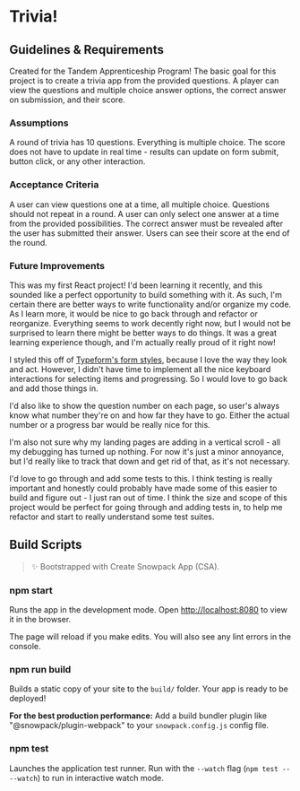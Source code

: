 # Trivia!

## Guidelines & Requirements

Created for the Tandem Apprenticeship Program! The basic goal for this project is to create a trivia app from the provided questions. A player can view the questions and multiple choice answer options, the correct answer on submission, and their score.

### Assumptions

A round of trivia has 10 questions. Everything is multiple choice. The score does not have to update in real time - results can update on form submit, button click, or any other interaction.

### Acceptance Criteria

A user can view questions one at a time, all multiple choice. Questions should not repeat in a round. A user can only select one answer at a time from the provided possibilities. The correct answer must be revealed after the user has submitted their answer. Users can see their score at the end of the round.

### Future Improvements

This was my first React project! I'd been learning it recently, and this sounded like a perfect opportunity to build something with it. As such, I'm certain there are better ways to write functionality and/or organize my code. As I learn more, it would be nice to go back through and refactor or reorganize. Everything seems to work decently right now, but I would not be surprised to learn there might be better ways to do things. It was a great learning experience though, and I'm actually really proud of it right now!

I styled this off of [Typeform's form styles](https://www.typeform.com/templates/t/trivia/), because I love the way they look and act. However, I didn't have time to implement all the nice keyboard interactions for selecting items and progressing. So I would love to go back and add those things in.

I'd also like to show the question number on each page, so user's always know what number they're on and how far they have to go. Either the actual number or a progress bar would be really nice for this.

I'm also not sure why my landing pages are adding in a vertical scroll - all my debugging has turned up nothing. For now it's just a minor annoyance, but I'd really like to track that down and get rid of that, as it's not necessary.

I'd love to go through and add some tests to this. I think testing is really important and honestly could probably have made some of this easier to build and figure out - I just ran out of time. I think the size and scope of this project would be perfect for going through and adding tests in, to help me refactor and start to really understand some test suites.

## Build Scripts

> ✨ Bootstrapped with Create Snowpack App (CSA).

### npm start

Runs the app in the development mode.
Open <http://localhost:8080> to view it in the browser.

The page will reload if you make edits.
You will also see any lint errors in the console.

### npm run build

Builds a static copy of your site to the `build/` folder.
Your app is ready to be deployed!

**For the best production performance:** Add a build bundler plugin like "@snowpack/plugin-webpack" to your `snowpack.config.js` config file.

### npm test

Launches the application test runner.
Run with the `--watch` flag (`npm test -- --watch`) to run in interactive watch mode.
